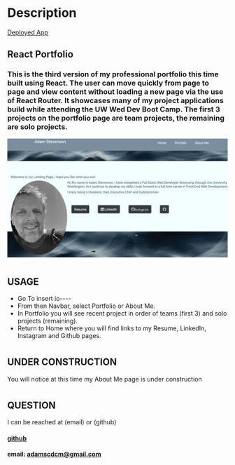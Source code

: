 # Description
 [Deployed App](https://adams1971.github.io/React-Portfolio20/)
## React Portfolio

### This is the third version of my professional portfolio this time built using React. The user can move quickly from page to page and view content without loading a new page via the use of React Router. It showcases many of my project applications build while attending the UW Wed Dev Boot Camp. The first 3 projects on the portfolio page are team projects, the remaining are solo projects. 


![PortfolioScreenShot](src/assets/Images/portfolioHomePgSS.png)
#
## USAGE
* Go To insert io----
* From then Navbar, select Portfolio or About Me.
* In Portfolio you will see recent project in order of teams (first 3) and solo projects (remaining).
* Return to Home where you will find links to my Resume, LinkedIn, Instagram and Github pages.  
#
## UNDER CONSTRUCTION
You will notice at this time my About Me page is under construction
#
## QUESTION
I can be reached at (email) or (github)

#### [github](https://github.com/adams1971)

#### email: adamscdcm@gmail.com